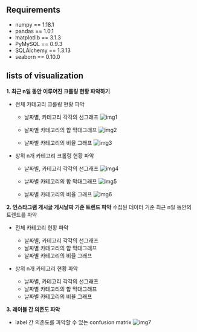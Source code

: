 ## Requirements
- numpy == 1.18.1
- pandas == 1.0.1
- matplotlib == 3.1.3
- PyMySQL == 0.9.3  
- SQLAlchemy  == 1.3.13 
- seaborn == 0.10.0

## lists of visualization
**1. 최근 n일 동안 이루어진 크롤링 현황 파악하기**
 - 전체 카테고리 크롤링 현황 파악
 	- 날짜별, 카테고리 각각의 선그래프
  ![img1](https://user-images.githubusercontent.com/58968614/83554852-5c1f3980-a548-11ea-9a6e-40ab652fe39e.PNG)
  
	- 날짜별 카테고리의 합 막대그래프
  ![img2](https://user-images.githubusercontent.com/58968614/83554885-66413800-a548-11ea-9851-6becd8134d5f.PNG)

	- 날짜별 카테고리의 비율 그래프
  ![img3](https://user-images.githubusercontent.com/58968614/83554906-6e997300-a548-11ea-9e73-3b61623b486f.PNG)

 - 상위 n개 카테고리 크롤링 현황 파악
	- 날짜별, 카테고리 각각의 선그래프
	![img4](https://user-images.githubusercontent.com/58968614/83555042-a6a0b600-a548-11ea-87ad-fc99fbeb4343.PNG)
	
	- 날짜별 카테고리의 합 막대그래프
	![img5](https://user-images.githubusercontent.com/58968614/83555065-aef8f100-a548-11ea-8590-7a3f1f025fe1.PNG)
	
	- 날짜별 카테고리의 비율 그래프
	![img6](https://user-images.githubusercontent.com/58968614/83555069-b1f3e180-a548-11ea-8c2d-5814f82a3b47.PNG)

**2. 인스타그램 게시글 게시날짜 기준 트렌드 파악**
   수집된 데이터 기준 최근 n일 동안의 트렌드를 파악

 - 전체 카테고리 현황 파악
 	- 날짜별, 카테고리 각각의 선그래프
	- 날짜별 카테고리의 합 막대그래프
	- 날짜별 카테고리의 비율 그래프

 - 상위 n개 카테고리 현황 파악
 	- 날짜별, 카테고리 각각의 선그래프
	- 날짜별 카테고리의 합 막대그래프
	- 날짜별 카테고리의 비율 그래프


**3. 레이블 간 의존도 파악**
 - label 간 의존도를 파악할 수 있는 confusion matrix 
 ![img7](https://user-images.githubusercontent.com/58968614/83555077-b3bda500-a548-11ea-8cd9-326972190f50.PNG)
